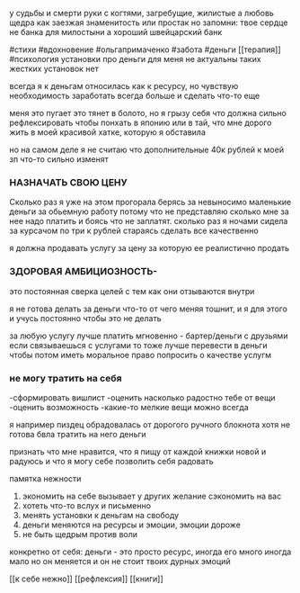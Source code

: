 у судьбы и смерти руки с когтями, загребущие, жилистые
а любовь щедра как заезжая знаменитость или простак
но запомни: твое сердце не банка для милостыни
а хороший швейцарский банк


#стихи #вдохновение #ольгапримаченко #забота
 #деньги  [[терапия]]
#психология 
установки про деньги для меня не актуальны
таких жестких установок нет

всегда я к деньгам относилась как к ресурсу, но чувствую необходимость заработать всегда больше и сделать что-то еще 

меня это пугает 
это тянет в болото, но я грызу себя что должна сильно рефлексировать чтобы понхать в японию или в тай, что мне дорого жить в моей красивой хатке, которую я обставила

но на самом деле я не считаю что дополнительные 40к рублей к моей зп что-то сильно изменят


### НАЗНАЧАТЬ СВОЮ ЦЕНУ

Сколько раз я уже на этом прогорала берясь за невыносимо маленькие деньги за обьемную работу потому что не представляю сколько мне за нее надо платить и боясь что не заплатят.
сколько раз я ночами сидела за курсачом по три к рублей стараясь сделать все качественно

я должна продавать услугу за цену за которую ее реалистично продать


### ЗДОРОВАЯ АМБИЦИОЗНОСТЬ-
это постоянная сверка целей с тем как они отзываются внутри 


я не готова делать за деньги что-то от чего меняя тошнит, и я для этого и учусь постоянно чтобы это не делать

за любую услугу лучше платить мгновенно - бартер/деньги
с друзьями если связываешься с услугами то тоже лучше перевести в деньги чтобы потом иметь  моральное право попросить о качестве услугм


### не могу тратить на себя 

-сформировать вишлист
-оценить насколько радостно тебе от вещи
-оценить возможность
-какие-то мелкие вещи можно всегда

я например пиздец обрадовалась от дорогого ручного блокнота хотя не готова бвла тратить на него деньги

признать что мне нравится, что я пищу от каждой книжки новой и радуюсь и что я могу себе позволить себя радовать 

памятка нежности

1) экономить на себе вызывает у других желание сэкономить на вас
2) хотеть что-то вслух и письменно
3) менять установки к деньгам на свободу
4) деньги меняются на ресурсы и эмоции, эмоции дороже
5) не быть щедрым против воли


конкретно от себя: деньги - это просто ресурс, иногда его много иногда мало
но он меняется
и он не стоит твоих дурных эмоций 

[[к себе нежно]]
[[рефлексия]]
[[книги]]